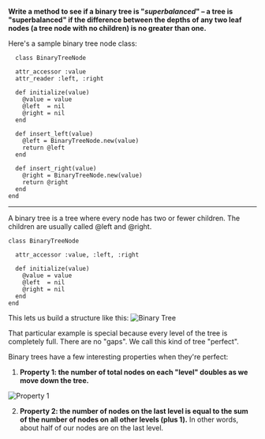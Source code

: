 **Write a method to see if a binary tree is "_superbalanced_" – a tree is "superbalanced" if the difference between the depths of any two leaf nodes (a tree node with no children) is no greater than one.**

Here's a sample binary tree node class:
```
  class BinaryTreeNode

  attr_accessor :value
  attr_reader :left, :right

  def initialize(value)
    @value = value
    @left  = nil
    @right = nil
  end

  def insert_left(value)
    @left = BinaryTreeNode.new(value)
    return @left
  end

  def insert_right(value)
    @right = BinaryTreeNode.new(value)
    return @right
  end
end
```

---

A binary tree is a tree where every node has two or fewer children. The children are usually called @left and @right.

```
class BinaryTreeNode

  attr_accessor :value, :left, :right

  def initialize(value)
    @value = value
    @left  = nil
    @right = nil
  end
end
```

This lets us build a structure like this:
![Binary Tree](https://www.interviewcake.com/images/svgs/binary_tree__depth_5.svg?bust=188)

That particular example is special because every level of the tree is completely full. There are no "gaps". We call this kind of tree "perfect".

Binary trees have a few interesting properties when they're perfect:

1. **Property 1: the number of total nodes on each "level" doubles as we move down the tree.**

![Property  1](https://www.interviewcake.com/images/svgs/binary_tree__depth_5_with_number_of_nodes_labelled.svg?bust=188)

2. **Property 2: the number of nodes on the last level is equal to the sum of the number of nodes on all other levels (plus 1).** In other words, about half of our nodes are on the last level.
